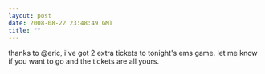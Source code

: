 ```yaml
---
layout: post
date: 2008-08-22 23:48:49 GMT
title: ""
---
```

thanks to @eric, i've got 2 extra tickets to tonight's ems game. let me know if you want to go and the tickets are all yours.